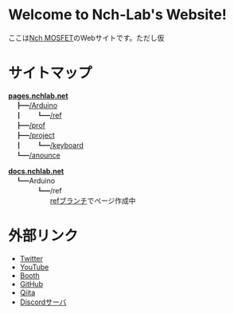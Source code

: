 # Welcome to Nch-Lab's Website!

ここは[Nch MOSFET](https://twitter.com/Nch_MOSFET)のWebサイトです。ただし仮

# サイトマップ

[**pages.nchlab.net**](https://pages.nchlab.net)  
　┣━[/Arduino](./Arduino)  
　┃　　┗━[/ref](./Arduino/ref)  
　┣━[/prof](./prof)  
　┣━[/project](./project)  
　┃　　┗━[/keyboard](./project/keyboard)  
　┗━[/anounce](./anounce)  

[**docs.nchlab.net**](https://docs.nchlab.net)  
　┗━Arduino  
　　　　┗━/ref  
　　　　　　[refブランチ](https://github.com/Nch-Lab/docs/tree/ref/Arduino/ref)でページ作成中

<!-- コピペ用 -->
<!--
┣ ┠ ┝ ├
┫ ┨ ┥ ┤ 
│ ┃
─ ━
┌ ┏ ┓ ┐
└ ┗ ┛ ┘
-->

# 外部リンク

- [Twitter](https://twitter.com/Nch_MOSFET)
- [YouTube](https://www.youtube.com/channel/UCHh3sU1-ILivTzyj8Z14X7w)
- [Booth](https://nch-mosfet.booth.pm/)
- [GitHub](https://github.com/Nch-MOSFET)
- [Qiita](https://qiita.com/Nch_MOSFET)
- [Discordサーバ](https://discord.gg/r3HeMB2B6a)
